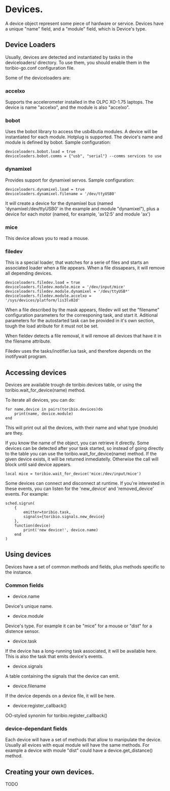 # Devices.

A device object represent some piece of hardware or service. 
Devices have a unique "name" field, and a "module" field, which
is Device's type.

## Device Loaders

Usually, devices are detected and instantiated by tasks in
the deviceloaders/ directory. To use them, you should enable them
in the toribio-go.conf configuration file.

Some of the deviceloaders are:

### accelxo

Supports the accelerometer installed in the OLPC XO-1.75 laptops. 
The device is name "accelxo", and the module is also "accelxo".

### bobot

Uses the bobot library to access the usb4butia modules. A device will
be instantiated for each module. Hotplug is supported. The device's name
and module is defined by bobot. Sample configuration:

    deviceloaders.bobot.load = true
    deviceloaders.bobot.comms = {"usb", "serial"} --comms services to use

### dynamixel

Provides support for dynamixel servos. Sample configuration:

    deviceloaders.dynamixel.load = true
    deviceloaders.dynamixel.filename = '/dev/ttyUSB0'

It will create a device for the dynamixel bus (named 'dynamixel:/dev/ttyUSB0' 
in the example and module "dynamixel"), plus a device for each motor (named, for example, 
'ax12:5' and module 'ax')

### mice

This device allows you to read a mouse.

### filedev

This is a special loader, that watches for a serie of files and starts an associated
loader when a file appears. When a file dissapears, it will remove all depending devices.

    deviceloaders.filedev.load = true
    deviceloaders.filedev.module.mice = '/dev/input/mice'
    deviceloaders.filedev.module.dynamixel = '/dev/ttyUSB*'
    deviceloaders.filedev.module.accelxo = '/sys/devices/platform/lis3lv02d'

When a file described by the mask appears, filedev will set the "filename" configuration 
parameters for the corresponing task, and start it. Aditional parameters for the 
autostarted task can be provided in it's own section, tough the load atribute for it must
not be set.

When fieldev detects a file removal, it will remove all devices that have it in the filename
attribute.

Filedev uses the tasks/inotifier.lua task, and therefore depends on the inotifywait program.

## Accessing devices

Devices are available trough de toribio.devices table, or using the 
toribio.wait\_for\_device(name) method.

To iterate all devices, you can do:

    for name,device in pairs(toribio.devices)do
    	print(name, device.module)
    end

This will print out all the devices, with their name and what 
type (module) are they.

If you know the name of the object, you can retrieve it directly.
Some devices can be detected after your task started,
so instead of going directly to the table you can use the 
toribio.wait\_for\_device(name) method. If the given device exists, 
it will be returned inmediatelly. Otherwise the call will block 
until said device appears.

    local mice = toribio.wait_for_device('mice:/dev/input/mice')

Some devices can connect and disconnect at runtime. If you're 
interested in these events, you can listen for the 'new\_device' and
'removed\_device' events. For example:

    sched.sigrun(
    	{
    		emitter=toribio.task, 
    		signals={toribio.signals.new_device}
    	}, 
    	function(device) 
    		print('new device!', device.name)
    	end
    )

## Using devices

Devices have a set of common methods and fields, plus methods specific 
to the instance.

### Common fields

* device.name

Device's unique name.

* device.module

Device's type. For example it can be "mice" for a mouse or "dist" 
for a distence sensor.

* device.task

If the device has a long-running task associated, it will be 
available here. This is also the task that emits device's events.

* device.signals

A table containing the signals that the device can emit.

* device.filename

If the device depends on a device file, it will be here.

* device:register_callback()

OO-styled synonim for toribio.register_callback()

### device-dependant fields

Each device will have a set of methods that allow to manipulate 
the device. Usually all evices with equal module will have the 
same methods. For example a device with moule "dist" could
have a device.get_distance() method.

## Creating your own devices.

TODO




